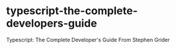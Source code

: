# typescript-the-complete-developers-guide
Typescript: The Complete Developer's Guide From Stephen Grider

